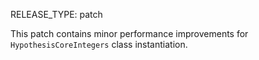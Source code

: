 RELEASE_TYPE: patch

This patch contains minor performance improvements for `HypothesisCoreIntegers` class instantiation.

